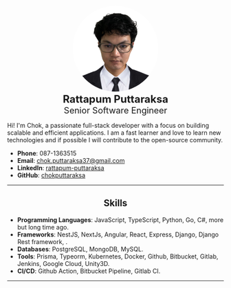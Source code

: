 <!-- ![Profile Picture](my-profile.png) Replace with your image URL -->

<div style="text-align: center;">
  <img src="my-profile.png" style="width:200px; border-radius:50%;" />
</div>

<div style="text-align:center; margin-bottom:8px;">
    <div style="font-size:24px; font-weight:bold">Rattapum Puttaraksa</div>
    <div style="font-size:20px;">Senior Software Engineer</div>
</div>

Hi! I'm Chok, a passionate full-stack developer with a focus on building scalable and efficient applications. I am a fast learner and love to learn new technologies and if possible I will contribute to the open-source community.

- **Phone**: 087-1363515
- **Email**: [chok.puttaraksa37@gmail.com](mailto:chok.puttaraksa37@gmail.com)
- **LinkedIn**: [rattapum-puttaraksa](https://www.linkedin.com/in/rattapum-puttaraksa/)
- **GitHub**: [chokputtaraksa](https://github.com/chokputtaraksa)

---

<h2 style="text-align:center;">Skills</h2>

- **Programming Languages**: JavaScript, TypeScript, Python, Go, C#, more but long time ago.
- **Frameworks**: NestJS, NextJs, Angular, React, Express, Django, Django Rest framework, .
- **Databases**: PostgreSQL, MongoDB, MySQL.
- **Tools**: Prisma, Typeorm, Kubernetes, Docker, Github, Bitbucket, Gitlab, Jenkins, Google Cloud, Unity3D.
- **CI/CD**: Github Action, Bitbucket Pipeline, Gitlab CI.

---
